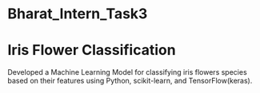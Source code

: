 # Bharat_Intern_Task3
# Iris Flower Classification
Developed a Machine Learning Model for classifying iris
flowers species based on their features using
Python, scikit-learn, and TensorFlow(keras).
